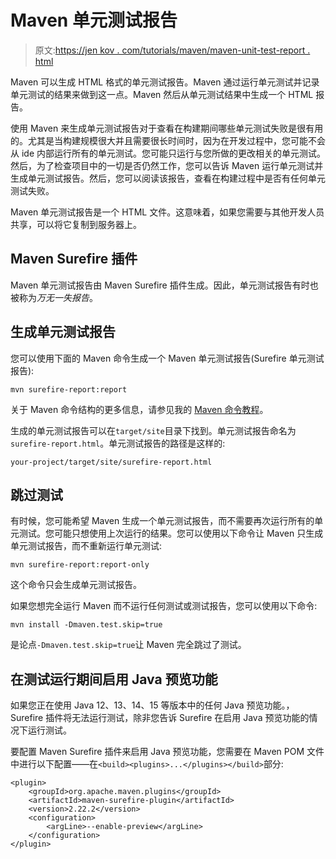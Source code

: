 # Maven 单元测试报告

> 原文:[https://jen kov . com/tutorials/maven/maven-unit-test-report . html](https://jenkov.com/tutorials/maven/maven-unit-test-report.html)

Maven 可以生成 HTML 格式的单元测试报告。Maven 通过运行单元测试并记录单元测试的结果来做到这一点。Maven 然后从单元测试结果中生成一个 HTML 报告。

使用 Maven 来生成单元测试报告对于查看在构建期间哪些单元测试失败是很有用的。尤其是当构建规模很大并且需要很长时间时，因为在开发过程中，您可能不会从 ide 内部运行所有的单元测试。您可能只运行与您所做的更改相关的单元测试。然后，为了检查项目中的一切是否仍然工作，您可以告诉 Maven 运行单元测试并生成单元测试报告。然后，您可以阅读该报告，查看在构建过程中是否有任何单元测试失败。

Maven 单元测试报告是一个 HTML 文件。这意味着，如果您需要与其他开发人员共享，可以将它复制到服务器上。

## Maven Surefire 插件

Maven 单元测试报告由 Maven Surefire 插件生成。因此，单元测试报告有时也被称为*万无一失报告*。

## 生成单元测试报告

您可以使用下面的 Maven 命令生成一个 Maven 单元测试报告(Surefire 单元测试报告):

```
mvn surefire-report:report

```

关于 Maven 命令结构的更多信息，请参见我的 [Maven 命令教程](maven-commands.html)。

生成的单元测试报告可以在`target/site`目录下找到。单元测试报告命名为`surefire-report.html`。单元测试报告的路径是这样的:

```
your-project/target/site/surefire-report.html

```

## 跳过测试

有时候，您可能希望 Maven 生成一个单元测试报告，而不需要再次运行所有的单元测试。您可能只想使用上次运行的结果。您可以使用以下命令让 Maven 只生成单元测试报告，而不重新运行单元测试:

```
mvn surefire-report:report-only

```

这个命令只会生成单元测试报告。

如果您想完全运行 Maven 而不运行任何测试或测试报告，您可以使用以下命令:

```
mvn install -Dmaven.test.skip=true

```

是论点`-Dmaven.test.skip=true`让 Maven 完全跳过了测试。

## 在测试运行期间启用 Java 预览功能

如果您正在使用 Java 12、13、14、15 等版本中的任何 Java 预览功能。，Surefire 插件将无法运行测试，除非您告诉 Surefire 在启用 Java 预览功能的情况下运行测试。

要配置 Maven Surefire 插件来启用 Java 预览功能，您需要在 Maven POM 文件中进行以下配置——在`<build><plugins>...</plugins></build>`部分:

```
<plugin>
    <groupId>org.apache.maven.plugins</groupId>
    <artifactId>maven-surefire-plugin</artifactId>
    <version>2.22.2</version>
    <configuration>
        <argLine>--enable-preview</argLine>
    </configuration>
</plugin>    

```